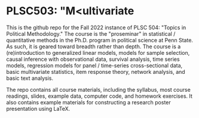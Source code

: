 # PLSC503: "M<ultivariate 

This is the github repo for the Fall 2022 instance of PLSC 504: "Topics in Political Methodology." The course is the "proseminar" in statistical / quantitative methods in the Ph.D. program in political science at Penn State. As such, it is geared toward breadth rather than depth. The course is a (re)introduction to generalized linear models, models for sample selection, causal inference with observational data, survival analysis, time series models, regression models for panel / time-series cross-sectional data, basic multivariate statistics, item response theory, network analysis, and basic text analysis.

The repo contains all course materials, including the syllabus, most course readings, slides, example data, computer code, and homework exercises. It also contains example materials for constructing a research poster presentation using LaTeX.
